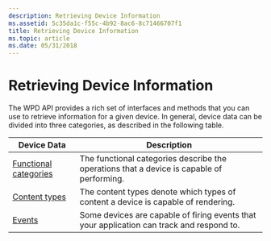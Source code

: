 ```yaml
---
description: Retrieving Device Information
ms.assetid: 5c35da1c-f55c-4b92-8ac6-8c71466707f1
title: Retrieving Device Information
ms.topic: article
ms.date: 05/31/2018
---
```


# Retrieving Device Information

The WPD API provides a rich set of interfaces and methods that you can use to retrieve information for a given device. In general, device data can be divided into three categories, as described in the following table.



| Device Data                                                                             | Description                                                                               |
|-----------------------------------------------------------------------------------------|-------------------------------------------------------------------------------------------|
| [Functional categories](retrieving-the-functional-categories-supported-by-a-device.md) | The functional categories describe the operations that a device is capable of performing. |
| [Content types](retrieving-the-content-types-supported-by-a-device.md)                 | The content types denote which types of content a device is capable of rendering.         |
| [Events](retrieving-the-events-supported-by-a-device.md)                               | Some devices are capable of firing events that your application can track and respond to. |



 

 

 



